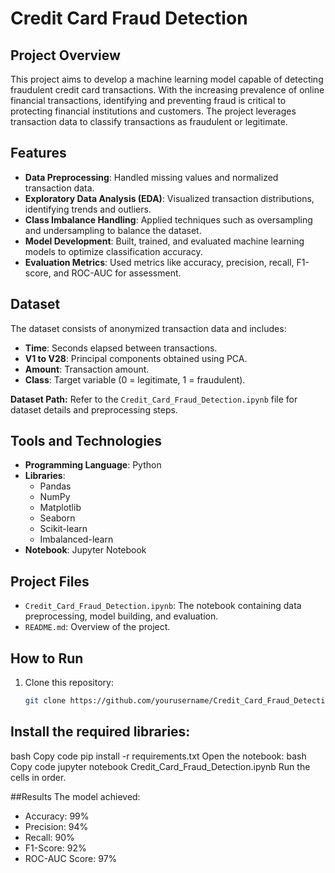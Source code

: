 # Credit Card Fraud Detection

## Project Overview
This project aims to develop a machine learning model capable of detecting fraudulent credit card transactions. With the increasing prevalence of online financial transactions, identifying and preventing fraud is critical to protecting financial institutions and customers. The project leverages transaction data to classify transactions as fraudulent or legitimate.

## Features
- **Data Preprocessing**: Handled missing values and normalized transaction data.
- **Exploratory Data Analysis (EDA)**: Visualized transaction distributions, identifying trends and outliers.
- **Class Imbalance Handling**: Applied techniques such as oversampling and undersampling to balance the dataset.
- **Model Development**: Built, trained, and evaluated machine learning models to optimize classification accuracy.
- **Evaluation Metrics**: Used metrics like accuracy, precision, recall, F1-score, and ROC-AUC for assessment.

## Dataset
The dataset consists of anonymized transaction data and includes:
- **Time**: Seconds elapsed between transactions.
- **V1 to V28**: Principal components obtained using PCA.
- **Amount**: Transaction amount.
- **Class**: Target variable (0 = legitimate, 1 = fraudulent).

**Dataset Path:** Refer to the `Credit_Card_Fraud_Detection.ipynb` file for dataset details and preprocessing steps.

## Tools and Technologies
- **Programming Language**: Python  
- **Libraries**: 
  - Pandas
  - NumPy
  - Matplotlib
  - Seaborn
  - Scikit-learn
  - Imbalanced-learn  
- **Notebook**: Jupyter Notebook

## Project Files
- `Credit_Card_Fraud_Detection.ipynb`: The notebook containing data preprocessing, model building, and evaluation.
- `README.md`: Overview of the project.

## How to Run
1. Clone this repository:  
   ```bash
   git clone https://github.com/yourusername/Credit_Card_Fraud_Detection.git


## Install the required libraries:
bash
Copy code
pip install -r requirements.txt
Open the notebook:
bash
Copy code
jupyter notebook Credit_Card_Fraud_Detection.ipynb
Run the cells in order.

##Results
The model achieved:

- Accuracy: 99%
- Precision: 94%
- Recall: 90%
- F1-Score: 92%
- ROC-AUC Score: 97%
